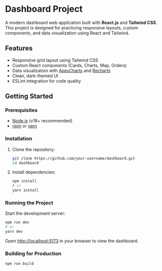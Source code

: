 # Dashboard Project

A modern dashboard web application built with **React.js** and **Tailwind CSS**. This project is designed for practicing responsive layouts, custom components, and data visualization using React and Tailwind.

## Features

- Responsive grid layout using Tailwind CSS
- Custom React components (Cards, Charts, Map, Orders)
- Data visualization with [ApexCharts](https://apexcharts.com/) and [Recharts](https://recharts.org/)
- Clean, dark-themed UI
- ESLint integration for code quality

## Getting Started

### Prerequisites

- [Node.js](https://nodejs.org/) (v18+ recommended)
- [npm](https://www.npmjs.com/) or [yarn](https://yarnpkg.com/)

### Installation

1. Clone the repository:
   ```sh
   git clone https://github.com/your-username/dashboard.git
   cd dashboard
   ```

2. Install dependencies:
   ```sh
   npm install
   # or
   yarn install
   ```

### Running the Project

Start the development server:
```sh
npm run dev
# or
yarn dev
```
Open [http://localhost:5173](http://localhost:5173) in your browser to view the dashboard.

### Building for Production

```sh
npm run build
